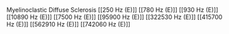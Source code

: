 Myelinoclastic Diffuse Sclerosis
[[250 Hz (E)]]
[[780 Hz (E)]]
[[930 Hz (E)]]
[[10890 Hz (E)]]
[[7500 Hz (E)]]
[[95900 Hz (E)]]
[[322530 Hz (E)]]
[[415700 Hz (E)]]
[[562910 Hz (E)]]
[[742060 Hz (E)]]